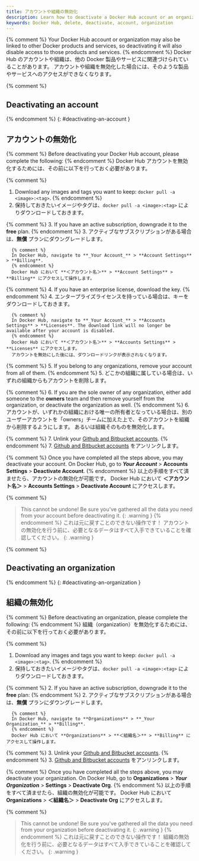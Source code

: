 ```yaml
---
title: アカウントや組織の無効化
description: Learn how to deactivate a Docker Hub account or an organization
keywords: Docker Hub, delete, deactivate, account, organization
---
```


{% comment %}
Your Docker Hub account or organization may also be linked to other Docker products and services, so deactivating it will also disable access to those products and services.
{% endcomment %}
Docker Hub のアカウントや組織は、他の Docker 製品やサービスに関連づけられていることがあります。
アカウントや組織を無効化した場合には、そのような製品やサービスへのアクセスができなくなります。

{% comment %}
## Deactivating an account
{% endcomment %}
{: #deactivating-an-account }
## アカウントの無効化

{% comment %}
Before deactivating your Docker Hub account, please complete the following:
{% endcomment %}
Docker Hub アカウントを無効化するためには、その前に以下を行っておく必要があります。

{% comment %}
1. Download any images and tags you want to keep:
   `docker pull -a <image>:<tag>`.
{% endcomment %}
1. 保持しておきたいイメージやタグは、`docker pull -a <image>:<tag>` によりダウンロードしておきます。

{% comment %}
3. If you have an active subscription, downgrade it to the **free** plan.
{% endcomment %}
3. アクティブなサブスクリプションがある場合は、**無償** プランにダウングレードします。

      {% comment %}
      In Docker Hub, navigate to **_Your Account_** > **Account Settings** > **Billing**.
      {% endcomment %}
      Docker Hub において **＜アカウント名＞** > **Account Settings** > **Billing** にアクセスして操作します。

{% comment %}
4. If you have an enterprise license, download the key.
{% endcomment %}
4. エンタープライズライセンスを持っている場合は、キーをダウンロードしておきます。

      {% comment %}
      In Docker Hub, navigate to **_Your Account_** > **Accounts Settings** > **Licenses**. The download link will no longer be available after your account is disabled.
      {% endcomment %}
      Docker Hub において **＜アカウント名＞** > **Accounts Settings** > **Licenses** にアクセスします。
      アカウントを無効にした後には、ダウンロードリンクが表示されなくなります。

{% comment %}
5. If you belong to any organizations, remove your account from all of them.
{% endcomment %}
5. どこかの組織に属している場合は、いずれの組織からもアカウントを削除します。

{% comment %}
6. If you are the sole owner of any organization, either add someone to the **owners** team and then remove yourself from the organization, or deactivate the organization as well.
{% endcomment %}
6. アカウントが、いずれかの組織における唯一の所有者となっている場合は、別のユーザーアカウントを「owners」チームに加えた上で、そのアカウントを組織から削除するようにします。
   あるいは組織そのものを無効化します。

{% comment %}
7. Unlink your [Github and Bitbucket accounts](https://docs.docker.com/docker-hub/builds/link-source/#unlink-a-github-user-account).
{% endcomment %}
7. [Github and Bitbucket accounts](https://docs.docker.com/docker-hub/builds/link-source/#unlink-a-github-user-account) をアンリンクします。

{% comment %}
Once you have completed all the steps above, you may deactivate your account. On Docker Hub, go to **_Your Account_** > **Accounts Settings** > **Deactivate Account**.
{% endcomment %}
以上の手順をすべて済ませたら、アカウントの無効化が可能です。
Docker Hub において **＜アカウント名＞** > **Accounts Settings** > **Deactivate Account** にアクセスします。

{% comment %}
> This cannot be undone! Be sure you've gathered all the data you need from your account before deactivating it.
{: .warning }
{% endcomment %}
> これは元に戻すことのできない操作です！
> アカウントの無効化を行う前に、必要となるデータはすべて入手できていることを確認してください。
{: .warning }


{% comment %}
## Deactivating an organization
{% endcomment %}
{: #deactivating-an-organization }
## 組織の無効化

{% comment %}
Before deactivating an organization, please complete the following:
{% endcomment %}
組織（organization）を無効化するためには、その前に以下を行っておく必要があります。

{% comment %}
1. Download any images and tags you want to keep:
  `docker pull -a <image>:<tag>`.
{% endcomment %}
1. 保持しておきたいイメージやタグは、`docker pull -a <image>:<tag>` によりダウンロードしておきます。

{% comment %}
2. If you have an active subscription, downgrade it to the **free** plan:
{% endcomment %}
2. アクティブなサブスクリプションがある場合は、**無償** プランにダウングレードします。

      {% comment %}
      In Docker Hub, navigate to **Organizations** > **_Your Organization_** > **Billing**.
      {% endcomment %}
      Docker Hub において **Organizations** > **＜組織名＞** > **Billing** にアクセスして操作します。

{% comment %}
3. Unlink your [Github and Bitbucket accounts](https://docs.docker.com/docker-hub/builds/link-source/#unlink-a-github-user-account).
{% endcomment %}
3. [Github and Bitbucket accounts](https://docs.docker.com/docker-hub/builds/link-source/#unlink-a-github-user-account) をアンリンクします。

{% comment %}
Once you have completed all the steps above, you may deactivate your organization. On Docker Hub, go to **Organizations** > **_Your Organization_** > **Settings** > **Deactivate Org**.
{% endcomment %}
以上の手順をすべて済ませたら、組織の無効化が可能です。
Docker Hub において **Organizations** > **＜組織名＞** > **Deactivate Org** にアクセスします。

{% comment %}
> This cannot be undone! Be sure you've gathered all the data you need from your organization before deactivating it.
{: .warning }
{% endcomment %}
> これは元に戻すことのできない操作です！
> 組織の無効化を行う前に、必要となるデータはすべて入手できていることを確認してください。
{: .warning }
